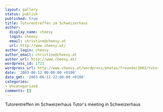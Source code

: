 ```yaml
---
layout: gallery
status: publish
published: true
title: Tutorentreffen im Schweizerhaus
author:
  display_name: cheesy
  login: cheesy
  email: christine@cheesy.at
  url: http://www.cheesy.at/
author_login: cheesy
author_email: christine@cheesy.at
author_url: http://www.cheesy.at/
wordpress_id: 1721
wordpress_url: http://www.cheesy.at/wordpress/photos/freunde/2003/tutorentreffen-im-schweizerhaus/
date: '2003-06-12 00:00:00 +0100'
date_gmt: '2003-06-11 22:00:00 +0100'
categories:
- Uncategorized
comments: []
---
```

<!--:de-->Tutorentreffen im Schweizerhaus
<!--:--><!--:en-->Tutor's meeting in Schweizerhaus
<!--:-->

